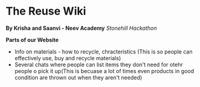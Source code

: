 # The Reuse Wiki
**By Krisha and Saanvi - Neev Academy**
*Stonehill Hackathon*

**Parts of our Website**
- Info on materials - how to recycle, chracteristics (This is so people can effectively use, buy and recycle materials)
- Several chats where people can list items they don't need for otehr people o pick it up(This is becuase a lot of times even products in good condition are thrown out when they aren't needed)
